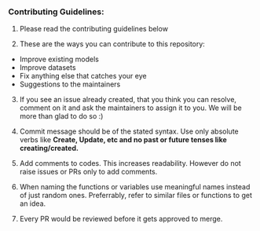 ### Contributing Guidelines:

1. Please read the contributing guidelines below 

2. These are the ways you can contribute to this repository:
* Improve existing models
* Improve datasets
* Fix anything else that catches your eye
* Suggestions to the maintainers

3. If you see an issue already created, that you think you can resolve, comment on it and ask the maintainers to assign it to you. We will be more than glad to do so :)

5. Commit message should be of the stated syntax. Use only absolute verbs like **Create, Update, etc and no past or future tenses like creating/created.**

6. Add comments to codes. This increases readability. However do not raise issues or PRs only to add comments.

7. When naming the functions or variables use meaningful names instead of just random ones. Preferrably, refer to similar files or functions to get an idea.

8. Every PR would be reviewed before it gets approved to merge.
